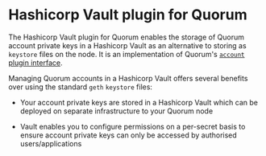 # Hashicorp Vault plugin for Quorum

The Hashicorp Vault plugin for Quorum enables the storage of Quorum account private keys in a Hashicorp Vault as an alternative to storing as `keystore` files on the node.  It is an implementation of Quorum's [`account` plugin interface](https://docs.goquorum.com/en/latest/PluggableArchitecture/Plugins/account/interface/).

Managing Quorum accounts in a Hashicorp Vault offers several benefits over using the standard `geth` `keystore` files:

* Your account private keys are stored in a Hashicorp Vault which can be deployed on separate infrastructure to your Quorum node  

* Vault enables you to configure permissions on a per-secret basis to ensure account private keys can only be accessed by authorised users/applications 


